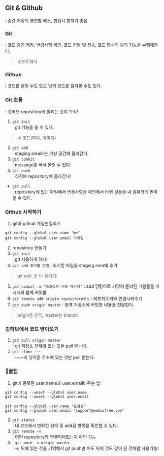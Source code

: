 ## Git & Github
: 중간 저장의 불편함 해소, 협업시 합치기 좋음
### Git
: 코드 중간 저장, 변경사항 확인, 코드 전달 및 전송, 코드 합치기 등의 기능을 수행해준다.
> 소프트웨어
### Github
: 코드를 올릴 수도 있고 남의 코드를 훔쳐볼 수도 있다.

### Git 흐름
: 깃허브 repository에 올리는 것이 목적!
1. ```git init```\
: git 기능을 쓸 수 있다.
> 내 코드(파일, 이미지)
2. ```git add```\
: staging area라는 가상 공간에 올라간다.
3. ```git commit```\
: message를 써서 올릴 수 있다.
4. ```git push```\
: 깃허브 repository에 올라간다!

- ```git pull```\
: repository에 있는 파일에서 변경사항을 확인해서 바뀐 것들을 내 컴퓨터에 받아올 수 있다.

### Github 시작하기
1. git과 github 계정연결하기
```
git config --global user.name "me"
git config --global user.email 이메일
```
2. repository 만들기
3. ```git init```\
: git 사용하게 하자!
4. ```git add 추가할 파일```
: 추가할 파일을 staging area에 추가
> git add .은 다 올리기!
5. ```git commit -m "쓰고싶은 커밋 메시지"```
: add 명령어로 커밋이 준비된 파일들을 메시지와 함께 커밋함
6. ```git remote add origin repository주소```
: 레포지토리와 연결시켜주기
7. ```git push origin master```
: 원격 저장소에 커밋한 내용을 전달한다.
> origin은 원격, master는 branch

### 깃허브에서 코드 받아오기
1. ```git pull origin master```\
: git 저장소 전체에 있는 것들 pull 받는다.
2. ```git clone ~~~```\
: ~~~에 넣어준 주소에 있는 것만 pull 받는다.

### 🍯꿀팁
1. git에 등록된 user.name과 user.email바꾸는 법
```
git config --unset --global user.name
git config --unset --global user.email

git config --global user.name "홍길동"
git config --global user.email "support@webisfree.com"
```
2. ```git status```\
: 내 코드에서 변화한 상태 및 add된 항목을 확인할 수 있다.
3. ```git remote -v```\
: 어떤 repository와 연결되어있는지 확인 가능
4. ``` git push -u origin master```\
: -u 뒤에 있는 것을 기억해서 git push만 쳐도 뒤에 것도 같이 친 것처럼 사용가능!
